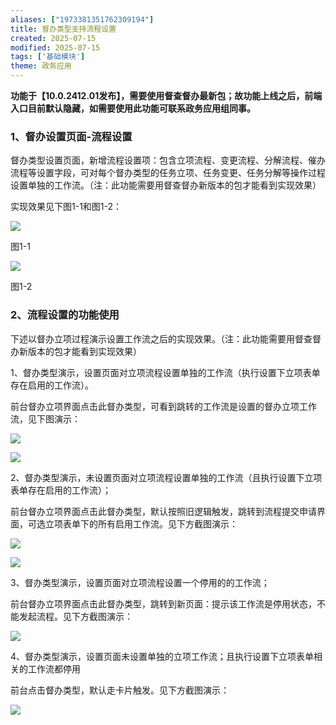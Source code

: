 ```yaml
---
aliases: ["1973381351762309194"]
title: 督办类型支持流程设置
created: 2025-07-15
modified: 2025-07-15
tags: ['基础模块']
theme: 政务应用
---
```


**功能于【10.0.2412.01发布】，需要使用督查督办最新包；故功能上线之后，前端入口目前默认隐藏，如需要使用此功能可联系政务应用组同事。**

### **1、督办设置页面-流程设置**

督办类型设置页面，新增流程设置项：包含立项流程、变更流程、分解流程、催办流程等设置字段，可对每个督办类型的任务立项、任务变更、任务分解等操作过程设置单独的工作流。（注：此功能需要用督查督办新版本的包才能看到实现效果）

实现效果见下图1-1和图1-2：

![](https://myhelpdoc.oss-cn-heyuan.aliyuncs.com/mdimages/d9ca288a5217d6812c2403969f81c0e2.jpg)

图1-1

![](https://myhelpdoc.oss-cn-heyuan.aliyuncs.com/mdimages/95e66eaaeebdd98ac5662bf872aeb18e.jpg)

图1-2

### **2、流程设置的功能使用**

下述以督办立项过程演示设置工作流之后的实现效果。（注：此功能需要用督查督办新版本的包才能看到实现效果）

1、督办类型演示，设置页面对立项流程设置单独的工作流（执行设置下立项表单存在启用的工作流）。

前台督办立项界面点击此督办类型，可看到跳转的工作流是设置的督办立项工作流，见下图演示：

![](https://myhelpdoc.oss-cn-heyuan.aliyuncs.com/mdimages/ccbc9c1c53090737a5c8fcdc7f154e2b.jpg)

![](https://myhelpdoc.oss-cn-heyuan.aliyuncs.com/mdimages/e6c3dbcc65381c79580444f97e7ef6dd.jpg)

2、督办类型演示，未设置页面对立项流程设置单独的工作流（且执行设置下立项表单存在启用的工作流）；

前台督办立项界面点击此督办类型，默认按照旧逻辑触发，跳转到流程提交申请界面，可选立项表单下的所有启用工作流。见下方截图演示：

![](https://myhelpdoc.oss-cn-heyuan.aliyuncs.com/mdimages/dfac6951487e3943b5503fc0be40aa50.jpg)

![](https://myhelpdoc.oss-cn-heyuan.aliyuncs.com/mdimages/d9b2365d2390f346717989306f42f844.jpg)

3、督办类型演示，设置页面对立项流程设置一个停用的的工作流；

前台督办立项界面点击此督办类型，跳转到新页面：提示该工作流是停用状态，不能发起流程。见下方截图演示：

![](https://myhelpdoc.oss-cn-heyuan.aliyuncs.com/mdimages/42c3e9a939fd52053fdeb262d79403eb.jpg)

4、督办类型演示，设置页面未设置单独的立项工作流；且执行设置下立项表单相关的工作流都停用

前台点击督办类型，默认走卡片触发。见下方截图演示：

![](https://myhelpdoc.oss-cn-heyuan.aliyuncs.com/mdimages/e475df6c11bd8c305e4d25d0ae83fba6.jpg)

